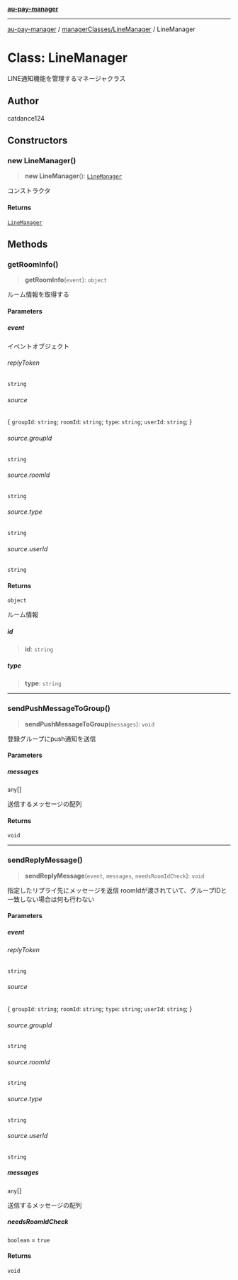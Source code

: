[**au-pay-manager**](../../../README.md)

***

[au-pay-manager](../../../README.md) / [managerClasses/LineManager](../README.md) / LineManager

# Class: LineManager

LINE通知機能を管理するマネージャクラス

## Author

catdance124

## Constructors

### new LineManager()

> **new LineManager**(): [`LineManager`](LineManager.md)

コンストラクタ

#### Returns

[`LineManager`](LineManager.md)

## Methods

### getRoomInfo()

> **getRoomInfo**(`event`): `object`

ルーム情報を取得する

#### Parameters

##### event

イベントオブジェクト

###### replyToken

`string`

###### source

\{ `groupId`: `string`; `roomId`: `string`; `type`: `string`; `userId`: `string`; \}

###### source.groupId

`string`

###### source.roomId

`string`

###### source.type

`string`

###### source.userId

`string`

#### Returns

`object`

ルーム情報

##### id

> **id**: `string`

##### type

> **type**: `string`

***

### sendPushMessageToGroup()

> **sendPushMessageToGroup**(`messages`): `void`

登録グループにpush通知を送信

#### Parameters

##### messages

`any`[]

送信するメッセージの配列

#### Returns

`void`

***

### sendReplyMessage()

> **sendReplyMessage**(`event`, `messages`, `needsRoomIdCheck`): `void`

指定したリプライ先にメッセージを返信
roomIdが渡されていて、グループIDと一致しない場合は何も行わない

#### Parameters

##### event

###### replyToken

`string`

###### source

\{ `groupId`: `string`; `roomId`: `string`; `type`: `string`; `userId`: `string`; \}

###### source.groupId

`string`

###### source.roomId

`string`

###### source.type

`string`

###### source.userId

`string`

##### messages

`any`[]

送信するメッセージの配列

##### needsRoomIdCheck

`boolean` = `true`

#### Returns

`void`
